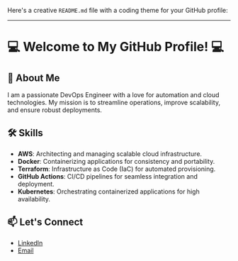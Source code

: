 Here's a creative `README.md` file with a coding theme for your GitHub profile:

---

# 💻 Welcome to My GitHub Profile! 💻


## 🚀 About Me
I am a passionate DevOps Engineer with a love for automation and cloud technologies. My mission is to streamline operations, improve scalability, and ensure robust deployments.

## 🛠️ Skills
- **AWS**: Architecting and managing scalable cloud infrastructure.
- **Docker**: Containerizing applications for consistency and portability.
- **Terraform**: Infrastructure as Code (IaC) for automated provisioning.
- **GitHub Actions**: CI/CD pipelines for seamless integration and deployment.
- **Kubernetes**: Orchestrating containerized applications for high availability.



## 📫 Let's Connect
- [LinkedIn](https://www.linkedin.com/in/venispatel/)
- [Email](venispatel55@gmail.com)

